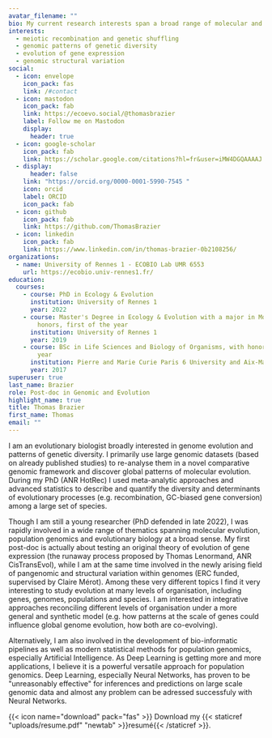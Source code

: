 ```yaml
---
avatar_filename: ""
bio: My current research interests span a broad range of molecular and population genetic processes, involving the study of evolutionary patterns at the scale of genomes, species, and populations. It includes the causes and consequences of meiotic recombination, the evolution of gene expression and genome structural variation among populations and species.
interests:
  - meiotic recombination and genetic shuffling
  - genomic patterns of genetic diversity
  - evolution of gene expression
  - genomic structural variation
social:
  - icon: envelope
    icon_pack: fas
    link: /#contact
  - icon: mastodon
    icon_pack: fab
    link: https://ecoevo.social/@thomasbrazier
    label: Follow me on Mastodon
    display:
      header: true
  - icon: google-scholar
    icon_pack: fab
    link: https://scholar.google.com/citations?hl=fr&user=iMW4DGQAAAAJ
  - display:
      header: false
    link: "https://orcid.org/0000-0001-5990-7545 "
    icon: orcid
    label: ORCID
    icon_pack: fab
  - icon: github
    icon_pack: fab
    link: https://github.com/ThomasBrazier
  - icon: linkedin
    icon_pack: fab
    link: https://www.linkedin.com/in/thomas-brazier-0b2108256/
organizations:
  - name: University of Rennes 1 - ECOBIO Lab UMR 6553
    url: https://ecobio.univ-rennes1.fr/
education:
  courses:
    - course: PhD in Ecology & Evolution
      institution: University of Rennes 1
      year: 2022
    - course: Master's Degree in Ecology & Evolution with a major in Modelling, with
        honors, first of the year
      institution: University of Rennes 1
      year: 2019
    - course: BSc in Life Sciences and Biology of Organisms, with honors, first of the
        year
      institution: Pierre and Marie Curie Paris 6 University and Aix-Marseille University
      year: 2017
superuser: true
last_name: Brazier
role: Post-doc in Genomic and Evolution
highlight_name: true
title: Thomas Brazier
first_name: Thomas
email: ""
---
```

I am an evolutionary biologist broadly interested in genome evolution and patterns of genetic diversity. I primarily use large genomic datasets (based on already published studies) to re-analyse them in a novel comparative genomic framework and discover global patterns of molecular evolution. During my PhD (ANR HotRec) I used meta-analytic approaches and advanced statistics to describe and quantify the diversity and determinants of evolutionary processes (e.g. recombination, GC-biased gene conversion) among a large set of species.

Though I am still a young researcher (PhD defended in late 2022), I was rapidly involved in a wide range of thematics spanning molecular evolution, population genomics and evolutionary biology at a broad sense. My first post-doc is actually about testing an original theory of evolution of gene expression (the runaway process proposed by Thomas Lenormand, ANR CisTransEvol), while I am at the same time involved in the newly arising field of pangenomic and structural variation within genomes (ERC funded, supervised by Claire Mérot). Among these very different topics I find it very interesting to study evolution at many levels of organisation, including genes, genomes, populations and species. I am interested in integrative approaches reconciling different levels of organisation under a more general and synthetic model (e.g. how patterns at the scale of genes could influence global genome evolution, how both are co-evolving).

Alternatively, I am also involved in the development of bio-informatic pipelines as well as modern statistical methods for population genomics, especially Artificial Intelligence. As Deep Learning is getting more and more applications, I believe it is a powerful versatile approach for population genomics. Deep Learning, especially Neural Networks, has proven to be "unreasonably effective" for inferences and predictions on large scale genomic data and almost any problem can be adressed successfuly with Neural Networks.

{{< icon name="download" pack="fas" >}} Download my {{< staticref "uploads/resume.pdf" "newtab" >}}resumé{{< /staticref >}}.
